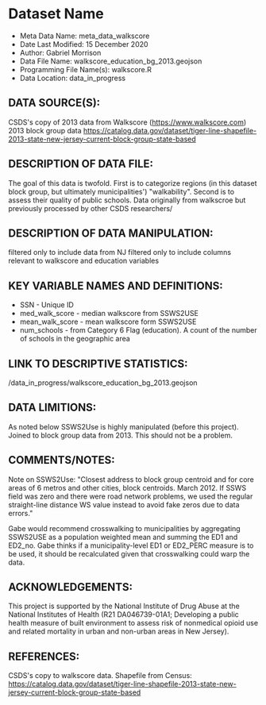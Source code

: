 
# Dataset Name # 

- Meta Data Name: meta_data_walkscore
- Date Last Modified: 15 December 2020
- Author: Gabriel Morrison
- Data File Name: walkscore_education_bg_2013.geojson
- Programming File Name(s): walkscore.R  
- Data Location: data_in_progress

## DATA SOURCE(S):
CSDS's copy of 2013 data from Walkscore (https://www.walkscore.com) 
2013 block group data https://catalog.data.gov/dataset/tiger-line-shapefile-2013-state-new-jersey-current-block-group-state-based


## DESCRIPTION OF DATA FILE: 
The goal of this data is twofold. First is to categorize regions (in this dataset block group, but ultimately municipalities') "walkability". Second is to assess their quality of public schools. Data originally from walkscroe but previously processed by other CSDS researchers/ 

## DESCRIPTION OF DATA MANIPULATION:
filtered only to include data from NJ
filtered only to include columns relevant to walkscore and education variables

## KEY VARIABLE NAMES AND DEFINITIONS:

- SSN - Unique ID
- med_walk_score - median walkscore from SSWS2USE
- mean_walk_score - mean walkscore form SSWS2USE
- num_schools - from Category 6 Flag (education). A count of the number of schools in the geographic area


## LINK TO DESCRIPTIVE STATISTICS:
/data_in_progress/walkscore_education_bg_2013.geojson


## DATA LIMITIONS:
As noted below SSWS2Use is highly manipulated (before this project). 
Joined to block group data from 2013. This should not be a problem. 

## COMMENTS/NOTES:  
Note on SSWS2Use: "Closest address to block group centroid and for core areas of 6 metros and other cities, block centroids. March 2012. If SSWS field was zero and there were road network problems, we used the regular straight-line distance WS value instead to avoid fake zeros due to data errors."

Gabe would recommend crosswalking to municipalities by aggregating SSWS2USE as a population weighted mean and summing the ED1 and ED2_no. Gabe thinks if a municipality-level ED1 or ED2_PERC measure is to be used, it should be recalculated given that crosswalking could warp the data. 


## ACKNOWLEDGEMENTS:  
This project is supported by the National Institute of Drug Abuse at the National Institutes of Health (R21 DA046739-01A1; Developing a public health measure of built environment to assess risk of nonmedical opioid use and related mortality in urban and non-urban areas in New Jersey). 

## REFERENCES:
CSDS's copy to walkscore data. 
Shapefile from Census: https://catalog.data.gov/dataset/tiger-line-shapefile-2013-state-new-jersey-current-block-group-state-based


